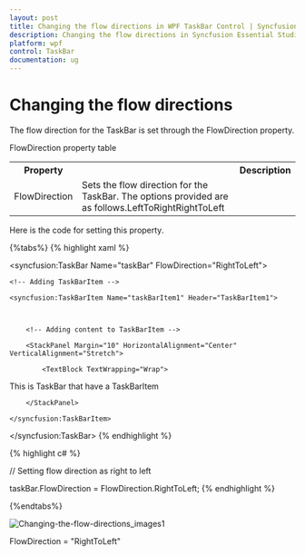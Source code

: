 ```yaml
---
layout: post
title: Changing the flow directions in WPF TaskBar Control | Syncfusion
description: Changing the flow directions in Syncfusion Essential Studio WPF TaskBar control, its elements and more.
platform: wpf
control: TaskBar
documentation: ug
---
```


# Changing the flow directions

The flow direction for the TaskBar is set through the FlowDirection property.

FlowDirection property table
<table>
<tr>
<th>
Property <th><th>
Description</th></tr>
<tr>
<td>
FlowDirection</td><td>
Sets the flow direction for the TaskBar. The options provided are as follows.LeftToRightRightToLeft</td></tr>
</table>


Here is the code for setting this property.

{%tabs%}
{% highlight xaml %}



<!-- Adding TaskBar  -->

<syncfusion:TaskBar Name="taskBar" FlowDirection="RightToLeft">



    <!-- Adding TaskBarItem -->

    <syncfusion:TaskBarItem Name="taskBarItem1" Header="TaskBarItem1">



        <!-- Adding content to TaskBarItem -->

        <StackPanel Margin="10" HorizontalAlignment="Center" 											VerticalAlignment="Stretch">

            <TextBlock TextWrapping="Wrap">

This is TaskBar that have a TaskBarItem</TextBlock>

        </StackPanel>

    </syncfusion:TaskBarItem>

</syncfusion:TaskBar>
{% endhighlight %}



{% highlight c# %}



// Setting flow direction as right to left

taskBar.FlowDirection = FlowDirection.RightToLeft;
{% endhighlight %}

{%endtabs%}


![Changing-the-flow-directions_images1](Changing-the-flow-directions_images/Changing-the-flow-directions_img1.jpeg)


FlowDirection = "RightToLeft"



